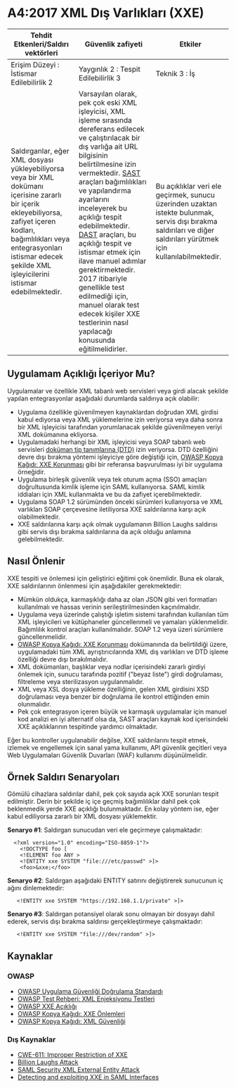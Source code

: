 # A4:2017 XML Dış Varlıkları (XXE)

| Tehdit Etkenleri/Saldırı vektörleri | Güvenlik zafiyeti           | Etkiler               |
| -- | -- | -- |
| Erişim Düzeyi : İstismar Edilebilirlik 2 | Yaygınlık 2 : Tespit Edilebilirlik 3 | Teknik 3 : İş |
| Saldırganlar, eğer XML dosyası yükleyebiliyorsa veya bir XML dokümanı içerisine zararlı bir içerik ekleyebiliyorsa, zafiyet içeren kodları, bağımlılıkları veya entegrasyonları istismar edecek şekilde XML işleyicilerini istismar edebilmektedir. | Varsayılan olarak, pek çok eski XML işleyicisi, XML işleme sırasında dereferans edilecek ve çalıştırılacak bir dış varlığa ait URL bilgisinin belirtilmesine izin vermektedir. [SAST](https://owasp.org/www-community/Source_Code_Analysis_Tools) araçları bağımlılıkları ve yapılandırma ayarlarını inceleyerek bu açıklığı tespit edebilmektedir. [DAST](https://owasp.org/www-community/Vulnerability_Scanning_Tools) araçları, bu açıklığı tespit ve istismar etmek için ilave manuel adımlar gerektirmektedir. 2017 itibariyle genellikle test edilmediği için, manuel olarak test edecek kişiler XXE testlerinin nasıl yapılacağı konusunda eğitilmelidirler. | Bu açıklıklar veri ele geçirmek, sunucu üzerinden uzaktan istekte bulunmak, servis dışı bırakma saldırıları ve diğer saldırıları yürütmek için kullanılabilmektedir. |

## Uygulamam Açıklığı İçeriyor Mu?

Uygulamalar ve özellikle XML tabanlı web servisleri veya girdi alacak şekilde yapılan entegrasyonlar aşağıdaki durumlarda saldırıya açık olabilir:

* Uygulama özellikle güvenilmeyen kaynaklardan doğrudan XML girdisi kabul ediyorsa veya XML yüklemelerine izin veriyorsa veya daha sonra bir XML işleyicisi tarafından yorumlanacak şekilde güvenilmeyen veriyi XML dokümanına ekliyorsa.
* Uygulamadaki herhangi bir XML işleyicisi veya SOAP tabanlı web servisleri [doküman tip tanımlarına (DTD)](https://en.wikipedia.org/wiki/Document_type_definition) izin veriyorsa. DTD özelliğini devre dışı bırakma yöntemi işleyiciye göre değiştiği için, [OWASP Kopya Kağıdı: XXE Korunması](https://cheatsheetseries.owasp.org/cheatsheets/XML_External_Entity_Prevention_Cheat_Sheet.html) gibi bir referansa başvurulması iyi bir uygulama örneğidir.
* Uygulama birleşik güvenlik veya tek oturum açma (SSO) amaçları doğrultusunda kimlik işleme için SAML kullanıyorsa. SAML kimlik iddiaları için XML kullanmakta ve bu da zafiyet içerebilmektedir.
* Uygulama SOAP 1.2 sürümünden önceki sürümleri kullanıyorsa ve XML varlıkları SOAP çerçevesine iletiliyorsa XXE saldırılarına karşı açık olabilmektedir.
* XXE saldırılarına karşı açık olmak uygulamanın Billion Laughs saldırısı gibi servis dışı bırakma saldırılarına da açık olduğu anlamına gelebilmektedir.

## Nasıl Önlenir

XXE tespiti ve önlemesi için geliştirici eğitimi çok önemlidir. Buna ek olarak, XXE saldırılarının önlenmesi için aşağıdakiler gerekmektedir:

* Mümkün oldukça, karmaşıklığı daha az olan JSON gibi veri formatları kullanılmalı ve hassas verinin serileştirilmesinden kaçınılmalıdır.
* Uygulama veya üzerinde çalıştığı işletim sistemi tarafından kullanılan tüm XML işleyicileri ve kütüphaneler güncellenmeli ve yamaları yüklenmelidir. Bağımlılık kontrol araçları kullanılmalıdır. SOAP 1.2 veya üzeri sürümlere güncellenmelidir.
* [OWASP Kopya Kağıdı: XXE Korunması](https://cheatsheetseries.owasp.org/cheatsheets/XML_External_Entity_Prevention_Cheat_Sheet.html) dokümanında da belirtildiği üzere, uygulamadaki tüm XML ayrıştırıcılarında XML dış varlıkları ve DTD işleme özelliği devre dışı bırakılmalıdır.
* XML dokümanları, başlıklar veya nodlar içerisindeki zararlı girdiyi önlemek için, sunucu tarafında pozitif ("beyaz liste") girdi doğrulaması, filtreleme veya sterilizasyon uygulanmalıdır.
* XML veya XSL dosya yükleme özelliğinin, gelen XML girdisini XSD doğrulaması veya benzer bir doğrulama ile kontrol ettiğinden emin olunmalıdır.
* Pek çok entegrasyon içeren büyük ve karmaşık uygulamalar için manuel kod analizi en iyi alternatif olsa da, SAST araçları kaynak kod içerisindeki XXE açıklıklarının tespitinde yardımcı olmaktadır.

Eğer bu kontroller uygulanabilir değilse, XXE saldırılarını tespit etmek, izlemek ve engellemek için sanal yama kullanımı, API güvenlik geçitleri veya Web Uygulamaları Güvenlik Duvarları (WAF) kullanımı düşünülmelidir.

## Örnek Saldırı Senaryoları

Gömülü cihazlara saldırılar dahil, pek çok sayıda açık XXE sorunları tespit edilmiştir. Derin bir şekilde iç içe geçmiş bağımlılıklar dahil pek çok beklenmedik yerde XXE açıklığı bulunmaktadır. En kolay yöntem ise, eğer kabul ediliyorsa zararlı bir XML dosyası yüklemektir.

**Senaryo #1**: Saldırgan sunucudan veri ele geçirmeye çalışmaktadır:

```
  <?xml version="1.0" encoding="ISO-8859-1"?>
    <!DOCTYPE foo [
    <!ELEMENT foo ANY >
    <!ENTITY xxe SYSTEM "file:///etc/passwd" >]>
    <foo>&xxe;</foo>
```

**Senaryo #2**: Saldırgan aşağıdaki ENTITY satırını değiştirerek sunucunun iç ağını dinlemektedir:

```
   <!ENTITY xxe SYSTEM "https://192.168.1.1/private" >]>
```

**Senaryo #3**: Saldırgan potansiyel olarak sonu olmayan bir dosyayı dahil ederek, servis dışı bırakma saldırısı gerçekleştirmeye çalışmaktadır:

```
   <!ENTITY xxe SYSTEM "file:///dev/random" >]>
```

## Kaynaklar

### OWASP

* [OWASP Uygulama Güvenliği Doğrulama Standardı](https://github.com/OWASP/ASVS/blob/v4.0.2/4.0/en/0x11-V2-Authentication.md)
* [OWASP Test Rehberi: XML Enjeksiyonu Testleri](https://owasp.org/www-project-web-security-testing-guide/latest/4-Web_Application_Security_Testing/07-Input_Validation_Testing/07-Testing_for_XML_Injection)
* [OWASP XXE Açıklığı](https://owasp.org/www-community/vulnerabilities/XML_External_Entity_(XXE)_Processing)
* [OWASP Kopya Kağıdı: XXE Önlemleri](https://cheatsheetseries.owasp.org/cheatsheets/XML_External_Entity_Prevention_Cheat_Sheet.html)
* [OWASP Kopya Kağıdı: XML Güvenliği](https://cheatsheetseries.owasp.org/cheatsheets/XML_Security_Cheat_Sheet.html)

### Dış Kaynaklar

* [CWE-611: Improper Restriction of XXE](https://cwe.mitre.org/data/definitions/611.html)
* [Billion Laughs Attack](https://en.wikipedia.org/wiki/Billion_laughs_attack)
* [SAML Security XML External Entity Attack](https://secretsofappsecurity.blogspot.tw/2017/01/saml-security-xml-external-entity-attack.html)
* [Detecting and exploiting XXE in SAML Interfaces](https://web-in-security.blogspot.tw/2014/11/detecting-and-exploiting-xxe-in-saml.html)
